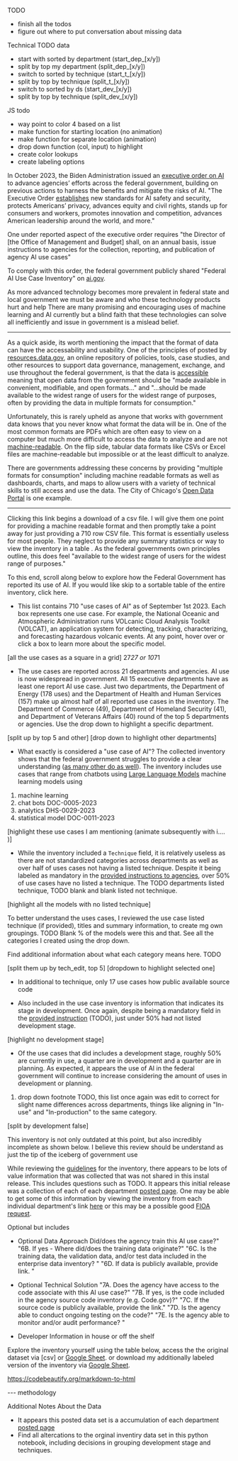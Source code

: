 TODO
* finish all the todos
* figure out where to put conversation about missing data

Technical TODO
data
* start with sorted by department (start_dep_[x/y])
* split by top my department (split_dep_[x/y])
* switch to sorted by technique (start_t_[x/y])
* split by top by technique (split_t_[x/y])
* switch to sorted by ds (start_dev_[x/y])
* split by top by technique (split_dev_[x/y])



JS todo
* way point to color 4 based on a list 
* make function for starting location (no animation)
* make function for separate location (animation) 
* drop down function (col, input) to highlight
* create color lookups
* create labeling options



In October 2023, the Biden Administration issued an [executive order on AI](https://www.whitehouse.gov/briefing-room/presidential-actions/2023/10/30/executive-order-on-the-safe-secure-and-trustworthy-development-and-use-of-artificial-intelligence/) to advance agencies’ efforts across the federal government, building on previous actions to harness the benefits and mitigate the risks of AI. "The Executive Order [establishes](https://www.whitehouse.gov/briefing-room/statements-releases/2023/10/30/fact-sheet-president-biden-issues-executive-order-on-safe-secure-and-trustworthy-artificial-intelligence/) new standards for AI safety and security, protects Americans’ privacy, advances equity and civil rights, stands up for consumers and workers, promotes innovation and competition, advances American leadership around the world, and more."

One under reported aspect of the executive order requires "the Director of [the Office of Management and Budget] shall, on an annual basis, issue instructions to agencies for the collection, reporting, and publication of agency AI use cases"

To comply with this order, the federal government publicly shared  "Federal AI Use Case Inventory" on [ai.gov](ai.gov). 


As more advanced technology becomes more prevalent in federal state and local government we must be aware and who these technology products hurt and help There are many promising and encouraging uses of machine learning and AI currently but a blind faith that these technologies can solve all inefficiently and issue in government is a mislead belief. 

---- 

As a quick aside, its worth mentioning the impact that the format of data can have the accessability and usability. One of the principles of posted by [resources.data.gov](https://resources.data.gov/), an online repository of policies, tools, case studies, and other resources to support data governance, management, exchange, and use throughout the federal government, is that the data is [accessible](https://resources.data.gov/PoD/principles/) meaning that open data from the government should be "made available in convenient, modifiable, and open formats..." and "...should be made available to the widest range of users for the widest range of purposes, often by providing the data in multiple formats for consumption."

Unfortunately, this is rarely upheld as anyone that works with government data knows that you never know what format the data will be in. One of the most common formats are PDFs which are often easy to view on a computer but much more difficult to access the data to analyze and are not [machine-readable](https://resources.data.gov/glossary/machine-readable-file/). On the flip side, tabular data formats like CSVs or Excel files are machine-readable but impossible or at the least difficult to analyze. 

There are governments addressing these concerns by providing "multiple formats for consumption" including machine readable formats as well as dashboards, charts, and maps to allow users with a variety of technical skills to still access and use the data. The City of Chicago's [Open Data Portal](https://data.cityofchicago.org/) is one example. 

----


Clicking this link begins a download of a csv file. I will give them one point for providing a machine readable format and then promptly take a point away for just providing a 710 row CSV file. This format is essentially useless for most people. They neglect to provide any summary statistics or way to view the inventory in a table . As the federal governments own principles outline, this does feel "available to the widest range of users for the widest range of purposes."

To this end, scroll along below to explore how the Federal Government has reported its use of AI. If you would like skip to a sortable table of the entire inventory, click here.



* This list contains 710 "use cases of AI" as of September 1st 2023. Each box represents one use case. For example, the National Oceanic and Atmospheric Administration runs VOLcanic Cloud Analysis Toolkit (VOLCAT), an application system for detecting, tracking, characterizing, and forecasting hazardous volcanic events. At any point, hover over or click a box to learn more about the specific model.

[all the use cases as a square in a grid] 27*27 or 10*71

* The use cases are reported across 21 departments and agencies. AI use is now widespread in government. All 15 executive departments have as least one report AI use case. Just two departments, the Department of Energy  (178 uses) and the Department of Health and Human Services (157) make up almost half of all reported use cases in the inventory. The Department of Commerce (49), Department of Homeland Security (41), and Department of Veterans Affairs (40) round of the top 5 departments or agencies. Use the drop down to highlight a specific department.

[split up by top 5 and other]
[drop down to highlight other departments]


* What exactly is considered a "use case of AI"? The collected inventory shows that the federal government struggles to provide a clear understanding ([as many other do as well](https://ludic.mataroa.blog/blog/i-will-fucking-piledrive-you-if-you-mention-ai-again/)).
The inventory includes use cases that range from chatbots using [Large Language Models](link) machine learning models using 

1. machine learning 
2. chat bots DOC-0005-2023
3. analytics DHS-0029-2023
4. statistical model DOC-0011-2023

[highlight these use cases I am mentioning (animate subsequently with i.... )]

* While the inventory included a `Technique` field, it is relatively useless as there are not standardized categories across departments as well as over half of uses cases not having a listed technique. Despite it being labeled as mandatory in the [provided instructions to agencies](), over 50% of use cases have no listed a technique. The TODO departments listed technique, TODO blank and blank listed not technique.

[highlight all the models with no listed technique]

To better understand the uses cases, I reviewed the use case listed technique (if provided), titles and summary information, to create mg own groupings. TODO Blank % of the models were this and that. See all the categories I created using the drop down. 

Find additional information about what each category means here.
TODO

[split them up by tech_edit, top 5]
[dropdown to highlight selected one]

* In additional to technique, only 17 use cases how public available source code


* Also included in the use case inventory is information that indicates its stage in development. Once again, despite being a mandatory field in the [provided instruction](link) (TODO), just under 50% had not listed development stage. 

[highlight no development stage]

* Of the use cases that did includes a development stage, roughly 50% are currently in use, a quarter are in development and a quarter are in planning. As expected, it appears the use of AI in the federal government will continue to increase considering the amount of uses in development or planning.   
1. drop down footnote TODO, this list once again was edit to correct for slight name differences across departments, things like aligning in "In-use" and "In-production" to the same category.

[split by development false]



This inventory is not only outdated at this point, but also incredibly incomplete as shown below.  I believe this review should be understand as just the tip of the iceberg of government use 


While reviewing the [guidelines](link) for the inventory, there appears to be lots of value information that was collected that was not shared in this instal release. This includes questions such as TODO.
It appears this initial release was a collection of each  of each department [posted page](https://ai.gov/ai-use-cases/). One may be able to get some of this information by viewing the inventory from each individual department's link [here](https://ai.gov/ai-use-cases/) or this may be a possible good [FIOA request](https://www.muckrock.com/). 


Optional but includes

* Optional Data Approach
Did/does the agency train this AI use case?"	"6B.
If yes - Where did/does the training data originate?"	"6C.
Is the training data, the validation data, and/or test data included in the enterprise data inventory? "	"6D.
If data is publicly available, provide link. "

* Optional Technical Solution
"7A.
Does the agency have access to the code associate with this AI use case?"	"7B.
If yes, is the code included in the agency source code inventory (e.g. Code.gov)?"	"7C.
 If the source code is publicly available, provide the link."	"7D.
Is the agency able to conduct ongoing testing on the code?"	"7E.
Is the agency able to monitor and/or audit performance? "

*  Developer Information in house or off the shelf


Explore the inventory yourself using the table below, access the the original dataset via [csv] or [Google Sheet](). or download my additionally labeled version of the inventory via [Google Sheet]().





https://codebeautify.org/markdown-to-html



--- methodology

Additional Notes About the Data
* It appears this posted data set is a accumulation of each department [posted page](https://ai.gov/ai-use-cases/)
* Find all altercations to the orginal inventiry data set in this python notebook, including decisions in grouping development stage and techniques.

